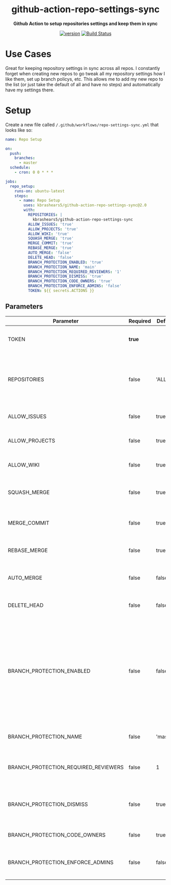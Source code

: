 <h1 align="center">github-action-repo-settings-sync</h1>


<div align="center">

<b>Github Action to setup repositories settings and keep them in sync</b>

[![version](https://img.shields.io/github/v/release/kbrashears5/github-action-repo-settings-sync)](https://img.shields.io/github/v/release/kbrashears5/github-action-repo-settings-sync)
[![Build Status](https://dev.azure.com/kbrashears5/github/_apis/build/status/kbrashears5.github-action-repo-settings-sync?branchName=master)](https://dev.azure.com/kbrashears5/github/_build/latest?definitionId=29&branchName=master)

</div>


# Use Cases
Great for keeping repository settings in sync across all repos. I constantly forget when creating new repos to go tweak all my repository settings how I like them, set up branch policys, etc. This allows me to add my new repo to the list (or just take the default of all and have no steps) and automatically have my settings there.

# Setup
Create a new file called `/.github/workflows/repo-settings-sync.yml` that looks like so:
```yaml
name: Repo Setup

on:
  push:
    branches:
      - master
  schedule:
    - cron: 0 0 * * *

jobs:
  repo_setup:
    runs-on: ubuntu-latest
    steps:
      - name: Repo Setup
        uses: kbrashears5/github-action-repo-settings-sync@2.0
        with:
          REPOSITORIES: |
            kbrashears5/github-action-repo-settings-sync
          ALLOW_ISSUES: 'true'
          ALLOW_PROJECTS: 'true'
          ALLOW_WIKI: 'true'
          SQUASH_MERGE: 'true'
          MERGE_COMMIT: 'true'
          REBASE_MERGE: 'true'
          AUTO_MERGE: 'false'
          DELETE_HEAD: 'false'
          BRANCH_PROTECTION_ENABLED: 'true'
          BRANCH_PROTECTION_NAME: 'main'
          BRANCH_PROTECTION_REQUIRED_REVIEWERS: '1'
          BRANCH_PROTECTION_DISMISS: 'true'
          BRANCH_PROTECTION_CODE_OWNERS: 'true'
          BRANCH_PROTECTION_ENFORCE_ADMINS: 'false'
          TOKEN: ${{ secrets.ACTIONS }}
```
## Parameters
| Parameter | Required | Default | Description |
| --- | --- | --- | --- |
| TOKEN | __true__ |  |Personal Access Token with Repo scope |
| REPOSITORIES | false | 'ALL' | Github repositories to setup. Default will get all public repositories for your username |
| ALLOW_ISSUES | false | true | Whether or not to allow issues on the repo |
| ALLOW_PROJECTS | false | true | Whether or not to allow projects on the repo |
| ALLOW_WIKI | false | true | Whether or not to allow wiki on the repo |
| SQUASH_MERGE | false | true | Whether or not to allow squash merges on the repo |
| MERGE_COMMIT | false | true | Whether or not to allow merge commits on the repo |
| REBASE_MERGE | false | true | Whether or not to allow rebase merges on the repo |
| AUTO_MERGE | false | false | Whether or not to allow auto-merge on the repo |
| DELETE_HEAD | false | false | Whether or not to delete head branch after merges |
| BRANCH_PROTECTION_ENABLED | false | false | Whether or not to enable branch protection. 'true' will overwrite any existing rules, while 'false' will remove branch protection rules. Use 'UNCHANGED' to avoid changing rules. |
| BRANCH_PROTECTION_NAME | false | 'master' | Branch name pattern for branch protection rule |
| BRANCH_PROTECTION_REQUIRED_REVIEWERS | false | 1 | Number of required reviewers for branch protection rule |
| BRANCH_PROTECTION_DISMISS | false | true | Dismiss stale pull request approvals when new commits are pushed |
| BRANCH_PROTECTION_CODE_OWNERS | false | true | Require review from Code Owners |
| BRANCH_PROTECTION_ENFORCE_ADMINS | false | false | Enforce branch protection rules for repo admins |
